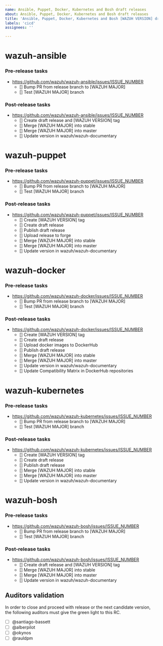 ```yaml
---
name: Ansible, Puppet, Docker, Kubernetes and Bosh draft releases
about: Ansible, Puppet, Docker, Kubernetes and Bosh draft releases 
title: 'Ansible, Puppet, Docker, Kubernetes and Bosh [WAZUH VERSION] draft releases'
labels: 'cicd'
assignees: ''

---
```

# wazuh-ansible

### Pre-release tasks
- https://github.com/wazuh/wazuh-ansible/issues/ISSUE_NUMBER
  - [] Bump PR from release branch to [WAZUH MAJOR]
  - [] Test [WAZUH MAJOR] branch
### Post-release tasks
- https://github.com/wazuh/wazuh-ansible/issues/ISSUE_NUMBER
  - [] Create draft release and [WAZUH VERSION] tag 
  - [] Merge [WAZUH MAJOR] into stable
  - [] Merge [WAZUH MAJOR] into master
  - [] Update version in wazuh/wazuh-documentary

# wazuh-puppet

### Pre-release tasks
- https://github.com/wazuh/wazuh-puppet/issues/ISSUE_NUMBER
  - [] Bump PR from release branch to [WAZUH MAJOR]
  - [] Test [WAZUH MAJOR] branch

### Post-release tasks
- https://github.com/wazuh/wazuh-puppet/issues/ISSUE_NUMBER
  - [] Create [WAZUH VERSION] tag 
  - [] Create draft release 
  - [] Publish draft release 
  - [] Upload release to forge
  - [] Merge [WAZUH MAJOR] into stable
  - [] Merge [WAZUH MAJOR] into master
  - [] Update version in wazuh/wazuh-documentary

# wazuh-docker

### Pre-release tasks
- https://github.com/wazuh/wazuh-docker/issues/ISSUE_NUMBER
  - [] Bump PR from release branch to [WAZUH MAJOR]
  - [] Test [WAZUH MAJOR] branch
### Post-release tasks
- https://github.com/wazuh/wazuh-docker/issues/ISSUE_NUMBER
  - [] Create [WAZUH VERSION] tag
  - [] Create draft release
  - [] Upload docker images to DockerHub
  - [] Publish draft release 
  - [] Merge [WAZUH MAJOR] into stable
  - [] Merge [WAZUH MAJOR] into master
  - [] Update version in wazuh/wazuh-documentary
  - [] Update Compatibility Matrix in DockerHub repositories

# wazuh-kubernetes

### Pre-release tasks
- https://github.com/wazuh/wazuh-kubernetes/issues/ISSUE_NUMBER
  - [] Bump PR from release branch to [WAZUH MAJOR]
  - [] Test [WAZUH MAJOR] branch
### Post-release tasks
- https://github.com/wazuh/wazuh-kubernetes/issues/ISSUE_NUMBER
  - [] Create [WAZUH VERSION] tag 
  - [] Create draft release 
  - [] Publish draft release 
  - [] Merge [WAZUH MAJOR] into stable
  - [] Merge [WAZUH MAJOR] into master
  - [] Update version in wazuh/wazuh-documentary

# wazuh-bosh

### Pre-release tasks
- https://github.com/wazuh/wazuh-bosh/issues/ISSUE_NUMBER
  - [] Bump PR from release branch to [WAZUH MAJOR]
  - [] Test [WAZUH MAJOR] branch
### Post-release tasks
- https://github.com/wazuh/wazuh-bosh/issues/ISSUE_NUMBER
  - [] Create draft release and [WAZUH VERSION] tag 
  - [] Merge [WAZUH MAJOR] into stable
  - [] Merge [WAZUH MAJOR] into master
  - [] Update version in wazuh/wazuh-documentary


## Auditors validation

In order to close and proceed with release or the next candidate version, the following auditors must give the green light to this RC.

- [ ] @santiago-bassett 
- [ ] @alberpilot 
- [ ] @okynos 
- [ ] @rauldpm 
